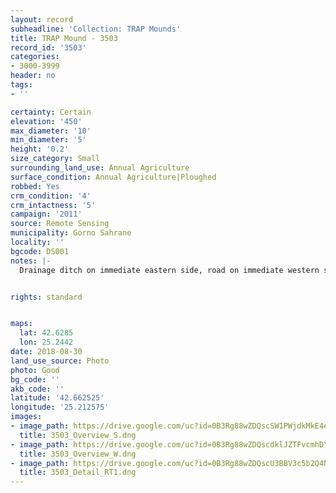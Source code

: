 ```yaml
---
layout: record
subheadline: 'Collection: TRAP Mounds'
title: TRAP Mound - 3503
record_id: '3503'
categories:
- 3000-3999
header: no
tags:
- ''

certainty: Certain
elevation: '450'
max_diameter: '10'
min_diameter: '5'
height: '0.2'
size_category: Small
surrounding_land_use: Annual Agriculture
surface_condition: Annual Agriculture|Ploughed
robbed: Yes
crm_condition: '4'
crm_intactness: '5'
campaign: '2011'
source: Remote Sensing
municipality: Gorno Sahrane
locality: ''
bgcode: DS001
notes: |-
  Drainage ditch on immediate eastern side, road on immediate western side and old robbers' trench on south side of mound.


rights: standard


maps:
  lat: 42.6285
  lon: 25.2442
date: 2018-08-30
land_use_source: Photo
photo: Good
bg_code: ''
akb_code: ''
latitude: '42.662525'
longitude: '25.212575'
images:
- image_path: https://drive.google.com/uc?id=0B3Rg88wZDQscSW1PWjdkMkE4eDA
  title: 3503_Overview_S.dng
- image_path: https://drive.google.com/uc?id=0B3Rg88wZDQscdklJZTFvcmhDY2M
  title: 3503_Overview_W.dng
- image_path: https://drive.google.com/uc?id=0B3Rg88wZDQscU3BBV3c5b2Q4Njg
  title: 3503_Detail_RT1.dng
---
```

